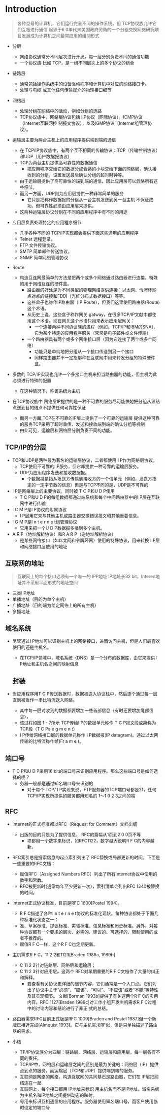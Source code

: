 # Introduction
 > 各种型号的计算机，它们运行完全不同的操作系统，但 TCP协议族允许它们互相进行通信
起源于6 0年代末美国政府资助的一个分组交换网络研究项目发展成为计算机之间最常应用的组网形式

 
* 分层
  * 网络协议通常分不同层次进行开发，每一层分别负责不同的通信功能
  * 一个协议族 比如 TCP，是一组不同层次上的多个协议的组合 
* 链路层
  * 通常包括操作系统中的设备驱动程序和计算机中对应的网络接口卡。
  * 处理与电缆 或其他任何传输媒介的物理接口细节

* 网络层 
  * 处理分组在网络中的活动，例如分组的选路
  * TCP协议族中，网络层协议包括 IIP协议（网际协议），ICMP协议（Internet互联网控	制报文协议），以及IGMP协议（Internet组管理协议）。

* 运输层主要为两台主机上的应用程序提供端到端的通信
	* 在 TCP/IP协议族中，有两个互不相同的传输协议：TCP（传输控制协议）和UDP（用户数据报协议） 
	* TCP为两台主机提供高可靠性的数据通信 
		* 把应用程序交给它的数据分成合适的小块交给下面的网络层，确认接收到的分组，设置发送最后确认分组的超时时钟等。
	* 由于运输层提供了高可靠性的端到端的通信，因此应用层可以忽略所有这些细节。
	* 而另一方面，UDP则为应用层提供一种非常简单的服务
		* 它只是把称作数据报的分组从一台主机发送到另一台主机 不保证成功。但可靠性必须由应用层来提供。
	* 这两种运输层协议分别在不同的应用程序中有不同的用途
	
* 应用层负责处理特定的应用程序细节
	* 几乎各种不同的 TCP/IP实现都会提供下面这些通用的应用程序
	* Telnet 远程登录。
	* FTP 文件传输协议。
	* SMTP 简单邮件传送协议。
	* SNMP 简单网络管理协议

* Route
  * 构造互连网最简单的方法是把两个或多个网络通过路由器进行连接。特殊的用于网络互连的硬件盒。
	* 路由器的好处是为不同类型的物理网络提供连接：以太网、令牌环网点对点的链接和FDDI（光纤分布式数据接口）等等。
	* 这些盒子也称作IP路由器（IP Route），但我们这里使用路由器(Route)这个术语。
	* 从历史上说，这些盒子称作网关 gatway，在很多TCP/IP文献中都使用这个术语。现在网关这个术语只用来表示应用层网关：
		* 一个连接两种不同协议族的进程（例如，TCP/IP和IBM的SNA），它为某个特定的应用程序服务（常常是电子邮件或文件传输）
	* 一个路由器具有两个或多个网络接口层（因为它连接了两个或多个网络）
		* 功能只是单纯地把分组从一个接口传送到另一个接口
		* 同样路由器并不一定指那种在互联网中用来转发分组的特殊硬件盒。
* 多数的 TCP/IP实现也允许一个多接口主机来担当路由器的功能，但主机为此必须进行特殊的配置
	* 在这种情况下，称该系统为主机

* 在TCP协议族中 网络层IP提供的是一种不可靠的服务尽可能快地把分组从源结点送到目的结点不提供任何可靠性保证
	* 而另一方面,TCP在不可靠的IP层上提供了一个可靠的运输层 提供这种可靠的服务TCP采用了超时重传、发送和接收端到端的确认分组等机制
	* 由此可见，运输层和网络层分别负责不同的功能。
	
## TCP/IP的分层

* TCP和UDP是两种最为著名的运输层协议，二者都使用 I P作为网络层协议。
	* TCP使用不可靠的I P服务，但它却提供一种可靠的运输层服务。
	* UDP为应用程序发送和接收数据报。
		* 个数据报是指从发送方传输到接收方的一个信单元（例如，发送方指定的一定字节数的信息）但是与TCP不同的是，UDP是不可靠的
* I P是网络层上的主要协议，同时被 T C P和U D P使用
	* T C P和U D P的每组数据都通过端系统和每个中间路由器中的I P层在互联网中进行传输
* I C M P是I P协议的附属协议
	* I P层用它来与其他主机或路由器交换错误报文和其他重要信息。
* I G M P是I n t e r n e t组管理协议
	* 它用来把一个U D P数据报多播到多个主机。
* A R P（地址解析协议）和R A R P（逆地址解析协议）
	* 是某些网络接口（如以太网和令牌环网）使用的特殊协议，用来转换 I P层和网络接口层使用的地址
	


## 互联网的地址
> 互联网上的每个接口必须有一个唯一的 IPP地址
IP地址长32 bit。Interen地址并不采用平面形式的地址空间

* 三类I P地址
* 单播地址（目的为单个主机）
* 广播地址（目的端为给定网络上的所有主机）
* 多播地址

## 域名系统

* 尽管通过I P地址可以识别主机上的网络接口，进而访问主机，但是人们最喜欢使用的还是主机名。
	* 在TCP/IP领域中，域名系统（DNS）是一个分布的数据库，由它来提供 I P地址和主机名之间的映射信息
	
	
	## 封装
* 当应用程序用T C P传送数据时，数据被送入协议栈中，然后逐个通过每一层直到被当作一串比特流送入网络。
	* 其中每一层对收到的数据都要增加一些首部信息（有时还要增加尾部信息），
	* 该过程如图 1 - 7所示 TCP传给I P的数据单元称作 T C P报文段或简称为 TCP段（T C Ps e g m e n t）
	* I P传给网络接口层的数据单元称作 I P数据报(IP datagram)。通过以太网传输的比特流称作帧(Fr a m e )。
	
## 端口号

* T C P和U D P采用16 bit的端口号来识别应用程序。那么这些端口号是如何选择的呢？
	* 务器一般都是通过知名端口号来识别的
		* 对于每个 TCP/ I P实现来说，FTP服务器的TCP端口号都是21，任何TCP/IP实现所提供的服务都用知名的 1～1 0 2 3之间的端
		
## RFC
* Internet的正式标准都以RFC（Request for Comment）文档出版
	* 出版的目的只是为了提供信息。 RFC的篇幅从1页到2 0 0页不等
		* 项都用一个数字来标识，如RFC1122，数字越大说明R F C的内容越新。
		
* RFC索引总是搜索信息的起点索引列出了 RFC替换或局部更新的时间。下面是一些重要的RFC文档：
	* 赋值RFC（Assigned Numbers RFC）列出了所有Internet协议中使用的数字和常数。
	* RFC被更新时(通常每年至少更新一次），索引清单会列出RFC 1340被替换的时间。
* Internet正式协议标准，目前是RFC 1600[Postel 1994]。
	* R F C描述了各种I n t e r n e t协议的标准化现状。每种协议都处于下面几种标准化状态之一：
	* 准、草案标准、提议标准、实验标准、信息标准和历史标准。另外，对每种协议都有一个要求的层次、必需的、建议的、可选择的、限制使用的或者不推荐的。
	* 赋值R F C一样，这个R F C也定期更新。
* 主机需求R F C，11 2 2和1123[Braden 1989a, 1989b]
	* C 11 2 2针对链路层、网络层和运输层；
	* C 11 2 3针对应用层。这两个 RFC对早期重要的R F C文档作了大量的纠正和解释。
		* 要查看有关协议更详细的细节内容，它们通常是一个入口点。它们列出了协议中关于“必须”、“应该”、“可以”、“不应该”或者“不能”等特性及其实现细节。
		文献[Borman 1993b]提供了有关这两个R F C的实用内容。RFC 1127[Braden 1989c]对工作小组开发主机需求R F C过程中的讨论内容和结论进行了非正		式的总结。
* 路由器需求RFC目前正式版是RFC 1009[Braden and Postel 1987]但一个新版已接近完成[Almquist 1993]。它与主机需求RF似，但是只单独描述了路由器的需求。

* 小结
	* TP/IP协议族分为四层：链路层、网络层、运输层和应用层，每一层各有不同的责任。
	* TCP/IP中，网络层和运输层之间的区别是最为关键的：网络层（IP）提供点到点的服务，而运输层（TCP和UDP）提供端到端的服务。
	* 互联网是网络的网络。构造互联网的共同基石是路由器，它们在 IP层把网络连在一起 
	* 互联网上，每个接口都用 IP地址来标识 用主机名而不是IP地址。域名系统为主机名和IP地址之间提供动态的映射。
	* 号用来标识互相通信的应用程序。服务器使用知名端口号，而客户使用临时设定的端口号
